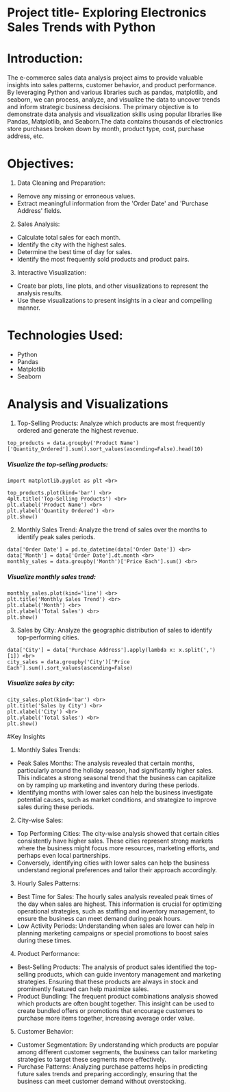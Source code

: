 # Project title- Exploring Electronics Sales Trends with Python

# Introduction:

The e-commerce sales data analysis project aims to provide valuable insights into sales patterns, customer behavior, and product performance. By leveraging Python and various libraries such as pandas, matplotlib, and seaborn, we can process, analyze, and visualize the data to uncover trends and inform strategic business decisions. The primary objective is to demonstrate data analysis and visualization skills using popular libraries like Pandas, Matplotlib, and Seaborn.The data contains thousands of electronics store purchases broken down by month, product type, cost, purchase address, etc.

# Objectives: 

1. Data Cleaning and Preparation:
- Remove any missing or erroneous values.
- Extract meaningful information from the 'Order Date' and 'Purchase Address' fields.

2. Sales Analysis:
- Calculate total sales for each month.
- Identify the city with the highest sales.
- Determine the best time of day for sales.
- Identify the most frequently sold products and product pairs.

3. Interactive Visualization:
- Create bar plots, line plots, and other visualizations to represent the analysis results.
- Use these visualizations to present insights in a clear and compelling manner.

# Technologies Used: 
- Python 
- Pandas
- Matplotlib
- Seaborn

# Analysis and Visualizations
1. Top-Selling Products:
Analyze which products are most frequently ordered and generate the highest revenue.
```
top_products = data.groupby('Product Name')['Quantity_Ordered'].sum().sort_values(ascending=False).head(10)
```

##### Visualize the top-selling products:

```
import matplotlib.pyplot as plt <br>

top_products.plot(kind='bar') <br>
4plt.title('Top-Selling Products') <br>
plt.xlabel('Product Name') <br>
plt.ylabel('Quantity Ordered') <br>
plt.show()
```

2. Monthly Sales Trend:
Analyze the trend of sales over the months to identify peak sales periods.

```
data['Order Date'] = pd.to_datetime(data['Order Date']) <br>
data['Month'] = data['Order Date'].dt.month <br>
monthly_sales = data.groupby('Month')['Price Each'].sum() <br>
```

##### Visualize monthly sales trend:

```
monthly_sales.plot(kind='line') <br>
plt.title('Monthly Sales Trend') <br>
plt.xlabel('Month') <br>
plt.ylabel('Total Sales') <br>
plt.show()
```

3. Sales by City:
Analyze the geographic distribution of sales to identify top-performing cities.

```
data['City'] = data['Purchase Address'].apply(lambda x: x.split(',')[1]) <br>
city_sales = data.groupby('City')['Price Each'].sum().sort_values(ascending=False) 
```

##### Visualize sales by city:
```
city_sales.plot(kind='bar') <br>
plt.title('Sales by City') <br>
plt.xlabel('City') <br>
plt.ylabel('Total Sales') <br>
plt.show()
```

#Key Insights
1. Monthly Sales Trends:

- Peak Sales Months: The analysis revealed that certain months, particularly around the holiday season, had significantly higher sales. This indicates a strong seasonal trend that the business can capitalize on by ramping up marketing and inventory during these periods.
- Identifying months with lower sales can help the business investigate potential causes, such as market conditions, and strategize to improve sales during these periods.

2. City-wise Sales:

- Top Performing Cities: The city-wise analysis showed that certain cities consistently have higher sales. These cities represent strong markets where the business might focus more resources, marketing efforts, and perhaps even local partnerships.
- Conversely, identifying cities with lower sales can help the business understand regional preferences and tailor their approach accordingly.

3. Hourly Sales Patterns:

- Best Time for Sales: The hourly sales analysis revealed peak times of the day when sales are highest. This information is crucial for optimizing operational strategies, such as staffing and inventory management, to ensure the business can meet demand during peak hours.
- Low Activity Periods: Understanding when sales are lower can help in planning marketing campaigns or special promotions to boost sales during these times.

4. Product Performance:

- Best-Selling Products: The analysis of product sales identified the top-selling products, which can guide inventory management and marketing strategies. Ensuring that these products are always in stock and prominently featured can help maximize sales.
- Product Bundling: The frequent product combinations analysis showed which products are often bought together. This insight can be used to create bundled offers or promotions that encourage customers to purchase more items together, increasing average order value.

5. Customer Behavior:

- Customer Segmentation: By understanding which products are popular among different customer segments, the business can tailor marketing strategies to target these segments more effectively.
- Purchase Patterns: Analyzing purchase patterns helps in predicting future sales trends and preparing accordingly, ensuring that the business can meet customer demand without overstocking.


